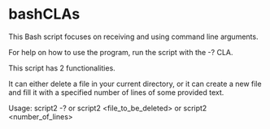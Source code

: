 # bashCLAs
This Bash script focuses on receiving and using command line arguments.

For help on how to use the program, run the script with the -? CLA.

This script has 2 functionalities. 

It can either delete a file in your current directory, or it can create a new file and fill it with a specified number of lines of some provided text.

Usage: script2 -?
    or
       script2 <file_to_be_deleted>
    or
       script2 <number_of_lines> <text> <outfile>

